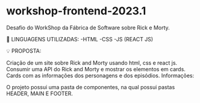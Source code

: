 # workshop-frontend-2023.1
Desafio do WorkShop da Fábrica de Software sobre Rick e Morty.

🔨 LINGUAGENS UTILIZADAS: -HTML -CSS -JS (REACT JS)

💡 PROPOSTA:

Criação de um site sobre Rick and Morty usando html, css e react js.
Consumir uma API do Rick and Morty e mostrar os elementos em cards.
Cards com as informações dos personagens e dos episódios.
Informações:

O projeto possui uma pasta de componentes, na qual possui pastas HEADER, MAIN E FOOTER.

